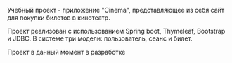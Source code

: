 Учебный проект - приложение "Cinema", представляющее из себя сайт для покупки билетов в кинотеатр.

Проект реализован с использованием Spring boot, Thymeleaf, Bootstrap и JDBC. В системе три модели: пользователь, сеанс и билет.

Проект в данный момент в разработке
